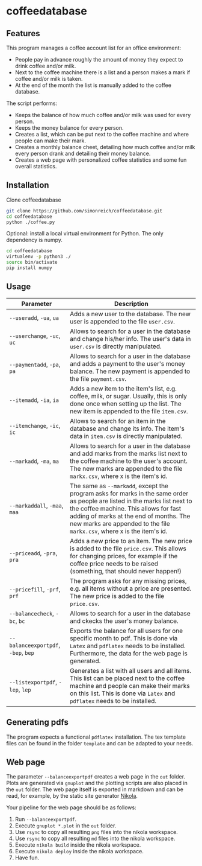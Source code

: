 # coffeedatabase

## Features

This program manages a coffee account list for an office environment:

 - People pay in advance roughly the amount of money they expect to drink coffee and/or milk.
 - Next to the coffee machine there is a list and a person makes a mark if coffee and/or milk is taken.
 - At the end of the month the list is manually added to the coffee database.

 The script performs:

 - Keeps the balance of how much coffee and/or milk was used for every person.
 - Keeps the money balance for every person.
 - Creates a list, which can be put next to the coffee machine and where people can make their mark.
 - Creates a monthly balance cheet, detailing how much coffee and/or milk every person drank and detailing their money balance.
 - Creates a web page with personalized coffee statistics and some fun overall statistics.

## Installation

Clone coffeedatabase

```bash
git clone https://github.com/simonreich/coffeedatabase.git
cd coffeedatabase
python ./coffee.py
```

Optional: install a local virtual environment for Python. The only dependency is numpy.

```bash
cd coffeedatabase
virtualenv -p python3 ./
source bin/activate
pip install numpy
```

## Usage

| Parameter | Description |
|-----------|-------------|
| `--useradd`, `-ua`, `ua` | Adds a new user to the database. The new user is appended to the file `user.csv`.|
| `--userchange`, `-uc`, `uc` | Allows to search for a user in the database and change his/her info. The user's data in `user.csv` is directly manipulated.|
| `--paymentadd`, `-pa`, `pa` | Allows to search for a user in the database and adds a payment to the user's money balance. The new payment is appended to the file `payment.csv`.|
| `--itemadd`, `-ia`, `ia` | Adds a new item to the item's list, e.g. coffee, milk, or sugar. Usually, this is only done once when setting up the list. The new item is appended to the file `item.csv`.|
| `--itemchange`, `-ic`, `ic` | Allows to search for an item in the database and change its info. The item's data in `item.csv` is directly manipulated.|
| `--markadd`, `-ma`, `ma` | Allows to search for a user in the database and add marks from the marks list next to the coffee machine to the user's account. The new marks are appended to the file `markx.csv`, where x is the item's id.|
| `--markaddall`, `-maa`, `maa` | The same as `--markadd`, except the program asks for marks in the same order as people are listed in the marks list next to the coffee machine. This allows for fast adding of marks at the end of months. The new marks are appended to the file `markx.csv`, where x is the item's id.|
| `--priceadd`, `-pra`, `pra` | Adds a new price to an item. The new price is added to the file `price.csv`. This allows for changing prices, for example if the coffee price needs to be raised (something, that should never happen!)|
| `--pricefill`, `-prf`, `prf` | The program asks for any missing prices, e.g. all items without a price are presented. The new price is added to the file `price.csv`.|
| `--balancecheck`, `-bc`, `bc` | Allows to search for a user in the database and ckecks the user's money balance.|
| `--balanceexportpdf`, `-bep`, `bep` | Exports the balance for all users for one specific month to pdf. This is done via `Latex` and `pdflatex` needs to be installed. Furthermore, the data for the web page is generated.|
| `--listexportpdf`, `-lep`, `lep` | Generates a list with all users and all items. This list can be placed next to the coffee machine and people can make their marks on this list. This is done via `Latex` and `pdflatex` needs to be installed. |

## Generating pdfs

The program expects a functional `pdflatex` installation. The tex template files can be found in the folder `template` and can be adapted to your needs.

## Web page

The parameter `--balanceexportpdf` creates a web page in the `out` folder. Plots are generated via `gnuplot` and the plotting scripts are also placed in the `out` folder. The web page itself is exported in markdown and can be read, for example, by the static site generator [Nikola](https://getnikola.com/).

Your pipeline for the web page should be as follows:

 1. Run `--balanceexportpdf`.
 2. Execute `gnuplot *.plot` in the `out` folder.
 3. Use `rsync` to copy all resulting `png` files into the nikola workspace.
 3. Use `rsync` to copy all resulting `md` files into the nikola workspace.
 3. Execute `nikola build` inside the nikola workspace.
 4. Execute `nikola deploy` inside the nikola workspace.
 5. Have fun.
